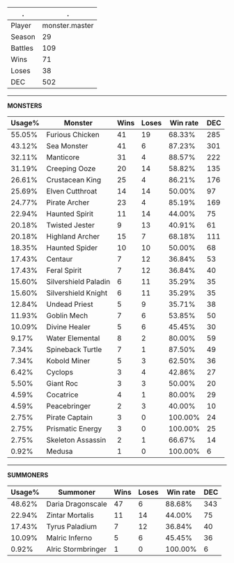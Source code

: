 .|.
|-|-
Player|monster.master
Season|29
Battles|109
Wins|71
Loses|38
DEC|502

---
**MONSTERS**

Usage%|Monster|Wins|Loses|Win rate|DEC|
-|-|-|-|-|-|
55.05%|Furious Chicken|41|19|68.33%|285|
43.12%|Sea Monster|41|6|87.23%|301|
32.11%|Manticore|31|4|88.57%|222|
31.19%|Creeping Ooze|20|14|58.82%|135|
26.61%|Crustacean King|25|4|86.21%|176|
25.69%|Elven Cutthroat|14|14|50.00%|97|
24.77%|Pirate Archer|23|4|85.19%|169|
22.94%|Haunted Spirit|11|14|44.00%|75|
20.18%|Twisted Jester|9|13|40.91%|61|
20.18%|Highland Archer|15|7|68.18%|111|
18.35%|Haunted Spider|10|10|50.00%|68|
17.43%|Centaur|7|12|36.84%|53|
17.43%|Feral Spirit|7|12|36.84%|40|
15.60%|Silvershield Paladin|6|11|35.29%|35|
15.60%|Silvershield Knight|6|11|35.29%|35|
12.84%|Undead Priest|5|9|35.71%|38|
11.93%|Goblin Mech|7|6|53.85%|50|
10.09%|Divine Healer|5|6|45.45%|30|
9.17%|Water Elemental|8|2|80.00%|59|
7.34%|Spineback Turtle|7|1|87.50%|49|
7.34%|Kobold Miner|5|3|62.50%|36|
6.42%|Cyclops|3|4|42.86%|27|
5.50%|Giant Roc|3|3|50.00%|20|
4.59%|Cocatrice|4|1|80.00%|29|
4.59%|Peacebringer|2|3|40.00%|10|
2.75%|Pirate Captain|3|0|100.00%|24|
2.75%|Prismatic Energy|3|0|100.00%|25|
2.75%|Skeleton Assassin|2|1|66.67%|14|
0.92%|Medusa|1|0|100.00%|6|

---
**SUMMONERS**

Usage%|Summoner|Wins|Loses|Win rate|DEC|
-|-|-|-|-|-|
48.62%|Daria Dragonscale|47|6|88.68%|343|
22.94%|Zintar Mortalis|11|14|44.00%|75|
17.43%|Tyrus Paladium|7|12|36.84%|40|
10.09%|Malric Inferno|5|6|45.45%|36|
0.92%|Alric Stormbringer|1|0|100.00%|6|

